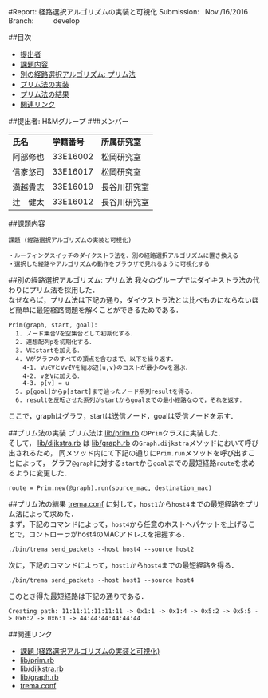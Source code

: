 #Report: 経路選択アルゴリズムの実装と可視化
Submission: &nbsp; Nov./16/2016<br>
Branch: &nbsp;&nbsp;&nbsp;&nbsp;&nbsp;&nbsp;&nbsp;&nbsp; develop<br>


##目次
* [提出者](#submitter)
* [課題内容](#assignment)
* [別の経路選択アルゴリズム: プリム法](#prim)
* [プリム法の実装](#program_prim)
* [プリム法の結果](#result_prim)
* [関連リンク](#links)



##<a name="submitter">提出者: H&Mグループ
###メンバー
<table>
  <tr>
    <td><B>氏名</B></td>
    <td><B>学籍番号</B></td>
    <td><B>所属研究室</B></td>
  </tr>
  <tr>
    <td>阿部修也</td>
    <td>33E16002</td>
    <td>松岡研究室</td>
  </tr>
  <tr>
    <td>信家悠司</td>
    <td>33E16017</td>
    <td>松岡研究室</td>
  </tr>
  <tr>
    <td>満越貴志</td>
    <td>33E16019</td>
    <td>長谷川研究室</td>
  </tr>
  <tr>
    <td>辻　健太</td>
    <td>33E16012</td>
    <td>長谷川研究室</td>
  </tr>
</table>




##<a name="assignment">課題内容
```
課題 (経路選択アルゴリズムの実装と可視化)

・ルーティングスイッチのダイクストラ法を、別の経路選択アルゴリズムに置き換える
・選択した経路やアルゴリズムの動作をブラウザで見れるように可視化する
```





##<a name="prim">別の経路選択アルゴリズム: プリム法
我々のグループではダイキストラ法の代わりにプリム法を採用した．<br>
なぜならば，プリム法は下記の通り，ダイクストラ法とは比べものにならないほど簡単に最短経路問題を解くことができるためである．<br>
```
Prim(graph, start, goal):
  1. ノード集合Vを空集合として初期化する．
  2. 連想配列pを初期化する．
  3. Vにstartを加える．
  4. Vがグラフのすべての頂点を含むまで、以下を繰り返す．
    4-1. ∀u∈Vと∀v∉Vを結ぶ辺(u,v)のコストが最小のvを選ぶ．
    4-2. vをVに加える．
    4-3. p[v] = u
  5. p[goal]からp[start]まで辿ったノード系列resultを得る．
  6. resultを反転させた系列がstartからgoalまでの最小経路なので，それを返す．
```
ここで，graphはグラフ，startは送信ノード，goalは受信ノードを示す．<br>





##<a name="program_prim">プリム法の実装
プリム法は
[lib/prim.rb](lib/prim.rb)
の`Prim`クラスに実装した．<br>
そして，
[lib/dijkstra.rb](lib/dijkstra.rb)
は
[lib/graph.rb](lib/graph.rb)
の`Graph.dijkstra`メソッドにおいて呼び出されるため，
同メソッド内にて下記の通りに`Prim.run`メソッドを呼び出すことによって，
グラフ`@graph`に対する`start`から`goal`までの最短経路`route`を求めるように変更した．<br>
```
route = Prim.new(@graph).run(source_mac, destination_mac)
```


##<a name="result_prim">プリム法の結果
[trema.conf](trema.conf)
に対して，`host1`から`host4`までの最短経路をプリム法によって求めた．<br>
まず，下記のコマンドによって，`host4`から任意のホストへパケットを上げることで，コントローラがhost4のMACアドレスを把握する．<br>
```
./bin/trema send_packets --host host4 --source host2
```
次に，下記のコマンドによって，`host1`から`host4`までの最短経路を得る．<br>
```
./bin/trema send_packets --host host1 --source host4
```
このとき得た最短経路は下記の通りである．<br>
```
Creating path: 11:11:11:11:11:11 -> 0x1:1 -> 0x1:4 -> 0x5:2 -> 0x5:5 -> 0x6:2 -> 0x6:1 -> 44:44:44:44:44:44
```




##<a name="links">関連リンク
* [課題 (経路選択アルゴリズムの実装と可視化)](https://github.com/handai-trema/deck/blob/develop/week7/assignment_routing_switch.md)
* [lib/prim.rb](lib/prim.rb)
* [lib/dijkstra.rb](lib/dijkstra.rb)
* [lib/graph.rb](lib/graph.rb)
* [trema.conf](trema.conf)

